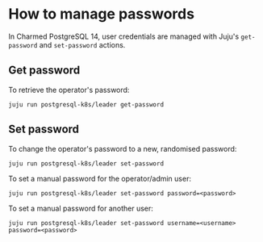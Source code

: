 # How to manage passwords

In Charmed PostgreSQL 14, user credentials are managed with Juju's `get-password` and `set-password` actions.

## Get password

To retrieve the operator's password:

```text
juju run postgresql-k8s/leader get-password
```

## Set password

To change the operator's password to a new, randomised password:
```text
juju run postgresql-k8s/leader set-password
```

To set a manual password for the operator/admin user:

```text
juju run postgresql-k8s/leader set-password password=<password>
```

To set a manual password for another user:

```text
juju run postgresql-k8s/leader set-password username=<username> password=<password>
```

